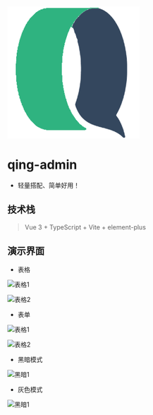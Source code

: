 ![logo](docslogo.png)

# qing-admin

- 轻量搭配、简单好用！


## 技术栈

> Vue 3 + TypeScript + Vite + element-plus


## 演示界面

- 表格

![表格1](https://foruda.gitee.com/images/1696059961473574003/163f4bfd_12260.png)

![表格2](https://foruda.gitee.com/images/1696060067660743966/9a6fc4cd_12260.png)

- 表单

![表格1](https://foruda.gitee.com/images/1696060116773878837/2c2dfbbe_12260.png)

![表格2](https://foruda.gitee.com/images/1696060248148750151/6e2c912d_12260.png)

- 黑暗模式

![黑暗1](https://foruda.gitee.com/images/1696060322238813143/d20bb6ad_12260.png)

- 灰色模式

![黑暗1](https://foruda.gitee.com/images/1696060365171208624/a955927c_12260.png)

